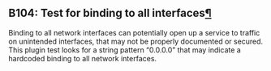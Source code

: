 ## B104: Test for binding to all interfaces<a href="#b104-test-for-binding-to-all-interfaces" class="headerlink" title="Permalink to this headline">¶</a>

Binding to all network interfaces can potentially open up a service to
traffic on unintended interfaces, that may not be properly documented or
secured. This plugin test looks for a string pattern “0.0.0.0” that may
indicate a hardcoded binding to all network interfaces.
